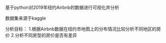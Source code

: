 基于python对2019年纽约Airbnb的数据进行可视化并分析

数据集来源于kaggle

分析目标：
1.根据Airbnb数据在纽约市地图上的分布情况比较分析不同地区的房价
2.分析不同房型的房价是否有差异
